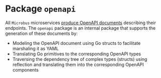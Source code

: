 # Package `openapi`

All `Microbus` microservices [produce OpenAPI documents](../blocks/openapi.md) describing their endpoints. The `openapi` package is an internal package that supports the generation of these documents by:

* Modeling the OpenAPI document using Go structs to facilitate marshaling it as YAML
* Translating Go primitives to the corresponding OpenAPI types
* Traversing the dependency tree of complex types (structs) using reflection and translating them into the corresponding OpenAPI components
